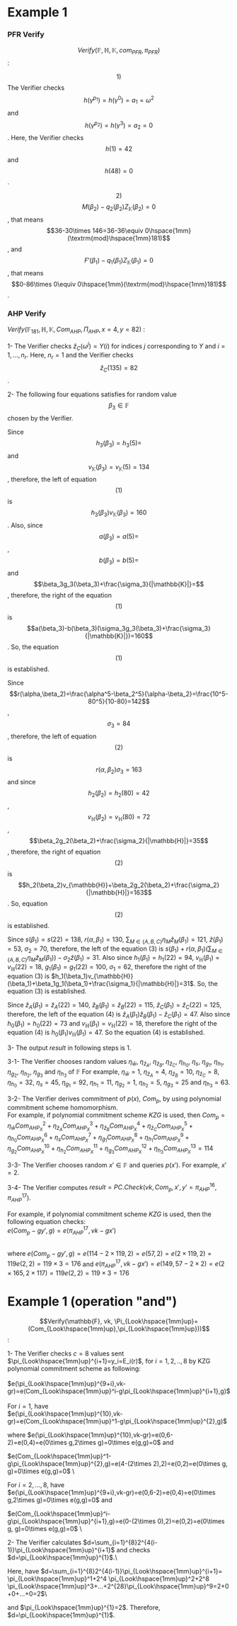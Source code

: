 # Example 1

### PFR Verify

$$Verify(\mathbb{F}, \mathbb{H}, \mathbb{K}, com_{PFR},\pi_{PFR})$$:&#x20;

$$1)$$ The Verifier checks $$h(\gamma^{p_1})=h(\gamma^0)=a_1=\omega^2$$ and $$h(\gamma^{p_2})=h(\gamma^3)=a_2=0$$.  Here, the Verifier  checks  $$h(1)=42$$ and $$h(48)=0$$.

$$2)$$ $$M(\beta_2)-q_2(\beta_2)Z_{\mathbb{K}}(\beta_2)=0$$ , that means $$36-30\times 146=36-36\equiv 0\hspace{1mm}(\textrm{mod}\hspace{1mm}181)$$, and $$F'(\beta_1)-q_1(\beta_1)Z_{\mathbb{K}}(\beta_1)=0$$, that means $$0-86\times 0\equiv 0\hspace{1mm}(\textrm{mod}\hspace{1mm}181)$$.

### AHP Verify

$`Verify(\mathbb{F}_{181}, \mathbb{H}, \mathbb{K}, Com_{AHP},\Pi_{AHP},x=4,y=82)`$ :

1- The Verifier checks $`\hat{z}_C(\omega^{j})=Y(i)`$ for indices $`j`$ corresponding to $`Y`$ and $`i=1,...,n_r`$. 
Here, $`n_r=1`$ and the Verifier checks $$\hat{z}_C(135)=82$$.

2- The following four equations satisfies for random value  $$\beta_3\in\mathbb{F}$$ chosen by the Verifier.

Since $$h_3(\beta_3)=h_3(5)=$$ and $$v_{\mathbb{K}}(\beta_3)=v_{\mathbb{K}}(5)=134$$, therefore, the left of equation $$(1)$$ is $$h_3(\beta_3)v_{\mathbb{K}}(\beta_3)=160$$ . Also, since $$a(\beta_3)=a(5)=$$, $$b(\beta_3)=b(5)=$$ and $$\beta_3g_3(\beta_3)+\frac{\sigma_3}{|\mathbb{K}|}=$$, therefore, the right of the equation $$(1)$$ is $$a(\beta_3)-b(\beta_3)(\sigma_3g_3(\beta_3)+\frac{\sigma_3}{|\mathbb{K}|})=160$$. So, the equation $$(1)$$ is established.

Since $$r(\alpha,\beta_2)=\frac{\alpha^5-\beta_2^5}{\alpha-\beta_2}=\frac{10^5-80^5}{10-80}=142$$, $$\sigma_3=84$$, therefore, the left of equation $$(2)$$  is $$r(\alpha,\beta_2)\sigma_3=163$$ and since $$h_2(\beta_2)=h_2(80)=42$$, $$v_{\mathbb{H}}(\beta_2)=v_{\mathbb{H}}(80)=72$$, $$\beta_2g_2(\beta_2)+\frac{\sigma_2}{|\mathbb{H}|}=35$$, therefore, the right of equation $$(2)$$ is $$h_2(\beta_2)v_{\mathbb{H}}+\beta_2g_2(\beta_2)+\frac{\sigma_2}{|\mathbb{H}|}=163$$. So, equation $$(2)$$ is established.

Since $`s(\beta_1)=s(22)=138`$, $`r(\alpha,\beta_1)=130`$, $`\sum_{M\in\{A,B,C\}}\eta_M\hat{z}_M(\beta_1)=121`$, $`\hat{z}(\beta_1)=53`$, $`\sigma_2=70`$, therefore, the left of the equation $`(3)`$ is $`s(\beta_1)+r(\alpha,\beta_1)(\sum_{M\in\{A,B,C\}}\eta_M\hat{z}_M(\beta_1))-\sigma_2\hat{z}(\beta_1)=31`$. Also since $`h_1(\beta_1)=h_1(22)=94`$, $`v_{\mathbb{H}}(\beta_1)=v_{\mathbb{H}}(22)=18`$, $`g_1(\beta_1)=g_1(22)=100`$, $`\sigma_1=62`$, therefore the right of the equation $`(3)`$ is $`h_1(\beta_1)v_{\mathbb{H}}(\beta_1)+\beta_1g_1(\beta_1)+\frac{\sigma_1}{|\mathbb{H}|}=31`$. So, the equation $`(3)`$ is established.

Since $`\hat{z}_A(\beta_1)=\hat{z}_A(22)=140`$, $`\hat{z}_B(\beta_1)=\hat{z}_B(22)=115`$,  $`\hat{z}_C(\beta_1)=\hat{z}_C(22)=125`$, therefore, the left of the equation $`(4)`$ is  $`\hat{z}_A(\beta_1)\hat{z}_B(\beta_1)-\hat{z}_C(\beta_1)=47`$. Also since $`h_0(\beta_1)=h_0(22)=73`$ and $`v_{\mathbb{H}}(\beta_1)=v_{\mathbb{H}}(22)=18`$, therefore the right of the equation $`(4)`$ is $`h_0(\beta_1)v_{\mathbb{H}}(\beta_1)=47`$. So the equation $`(4)`$ is established.

3- The output $`result`$ in following steps is $`1`$.

3-1- The Verifier chooses random values $`\eta_{\hat{w}}`$, $`\eta_{\hat{z}_A}`$, $`\eta_{\hat{z}_B}`$, $`\eta_{\hat{z}_C}`$, $`\eta_{h_0}`$, $`\eta_s`$, $`\eta_{g_1}`$, $`\eta_{h_1}`$, $`\eta_{g_2}`$, $`\eta_{h_2}`$, $`\eta_{g_3}`$ and $`\eta_{h_3}`$ of $`\mathbb{F}`$ For example, $`\eta_{\hat{w}}=1`$, $`\eta_{\hat{z}_A}=4`$, $`\eta_{\hat{z}_B}=10`$, $`\eta_{\hat{z}_C}=8`$,  $`\eta_{h_0}=32`$, $`\eta_s=45`$, $`\eta_{g_1}=92`$, $`\eta_{h_1}=11`$, $`\eta_{g_2}=1`$, $`\eta_{h_2}=5`$, $`\eta_{g_3}=25`$ and $`\eta_{h_3}=63`$.

3-2- The Verifier derives commitment of $`p(x)`$, $`Com_p`$, by using polynomial commitment scheme homomorphism.\
&#x20;       For example, if polynomial commitment scheme $`KZG`$  is used, then            $`Com_p=\eta_{\hat{w}}Com_{AHP_X}^2+\eta_{\hat{z}_A}Com_{AHP_X}^3+\eta_{\hat{z}_B}Com_{AHP_X}^4+\eta_{\hat{z}_C}Com_{AHP_X}^5+\eta_{h_0}Com_{AHP_X}^6+\eta_sCom_{AHP_X}^7+\eta_{g_1}Com_{AHP_X}^8+\eta_{h_1}Com_{AHP_X}^9+\eta_{g_2}Com_{AHP_X}^{10}+\eta_{h_2}Com_{AHP_X}^{11}+\eta_{g_3}Com_{AHP_X}^{12}+\eta_{h_3}Com_{AHP_X}^{13}=114`$

3-3- The Verifier chooses random $`x'\in\mathbb{F}`$ and queries $`p(x')`$. For example, $`x'=2`$.

3-4- The Verifier computes $`result=PC.Check(vk,Com_p,x',y'=\pi_{AHP}^{16},\pi_{AHP}^{17})`$.\
&#x20;    \
For example, if polynomial commitment scheme $`KZG`$ is used, then the following equation checks:\
&#x20;     $`e(Com_p-gy',g)=e(\pi_{AHP}^{17},vk-gx')`$ &#x20;

\
where $`e(Com_p-gy',g)=e(114-2\times 119,2)=e(57,2)=e(2\times 119,2)=119e(2,2)=119\times3=176`$ and $`e(\pi_{AHP}^{17},vk-gx')=e(149,57-2\times 2)=e(2\times 165,2\times 117)=119e(2,2)=119\times 3=176`$\
&#x20;

# Example 1 (operation "and")

$$Verify(\mathbb{F}, vk, \Pi_{Look\hspace{1mm}up}=(Com_{Look\hspace{1mm}up},\pi_{Look\hspace{1mm}up}))$$:&#x20;

1- The Verifier checks $`c=8`$ values sent $`\pi_{Look\hspace{1mm}up}^{i+1}=y_i=E_i(r)`$, for $`i=1,2,..,8`$ by KZG polynomial commitment scheme as following:\
&#x20;    \
$`e(\pi_{Look\hspace{1mm}up}^{9+i},vk-gr)=e(Com_{Look\hspace{1mm}up}^i-g\pi_{Look\hspace{1mm}up}^{i+1},g)`$\
&#x20;    \
For $`i=1`$, have\
$`e(\pi_{Look\hspace{1mm}up}^{10},vk-gr)=e(Com_{Look\hspace{1mm}up}^1-g\pi_{Look\hspace{1mm}up}^{2},g)`$

where $`e(\pi_{Look\hspace{1mm}up}^{10},vk-gr)=e(0,6-2)=e(0,4)=e(0\times g,2\times g)=0\times e(g,g)=0`$ and 

$`e(Com_{Look\hspace{1mm}up}^1-g\pi_{Look\hspace{1mm}up}^{2},g)=e(4-(2\times 2),2)=e(0,2)=e(0\times g, g)=0\times e(g,g)=0`$ \

For $`i=2,...,8`$, have\
$`e(\pi_{Look\hspace{1mm}up}^{9+i},vk-gr)=e(0,6-2)=e(0,4)=e(0\times g,2\times g)=0\times e(g,g)=0`$ and 

$`e(Com_{Look\hspace{1mm}up}^i-g\pi_{Look\hspace{1mm}up}^{i+1},g)=e(0-(2\times 0),2)=e(0,2)=e(0\times g, g)=0\times e(g,g)=0`$ \

2- The Verifier calculates $`d=\sum_{i=1}^{8}2^{4(i-1)}\pi_{Look\hspace{1mm}up}^{i+1}`$ and checks
$`d=\pi_{Look\hspace{1mm}up}^{1}`$.\

Here, have $`d=\sum_{i=1}^{8}2^{4(i-1)}\pi_{Look\hspace{1mm}up}^{i+1}= \pi_{Look\hspace{1mm}up}^1+2^4 \pi_{Look\hspace{1mm}up}^2+2^8 \pi_{Look\hspace{1mm}up}^3+...+2^{28}\pi_{Look\hspace{1mm}up}^9=2+0+0+...+0=2`$\

and $`\pi_{Look\hspace{1mm}up}^{1}=2`$. Therefore, $`d=\pi_{Look\hspace{1mm}up}^{1}`$.
